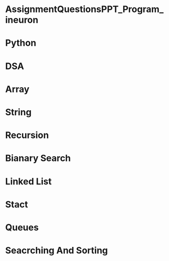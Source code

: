# AssignmentQuestionsPPT_Program_ineuron
# Python
# DSA
# Array
# String
# Recursion
# Bianary Search
# Linked List
# Stact
# Queues
# Seacrching And Sorting

